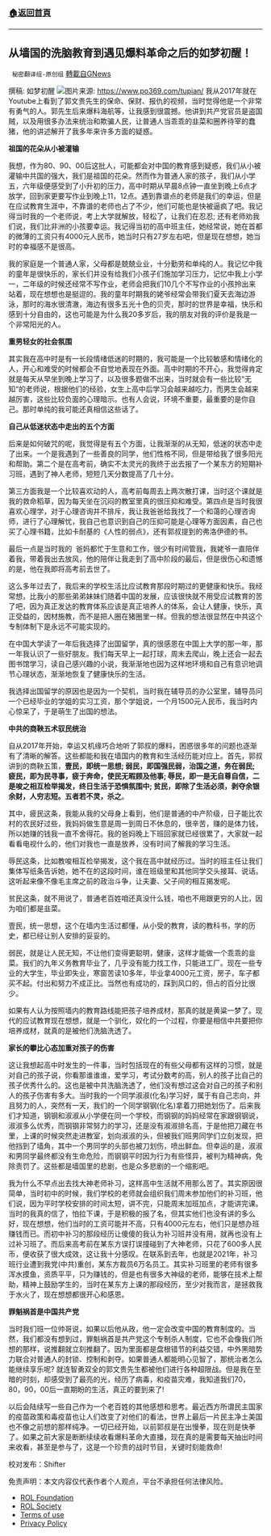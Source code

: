 ###  [:house:返回首頁](https://github.com/ourhimalayas/txt)
---


## 从墙国的洗脑教育到遇见爆料革命之后的如梦初醒！
` 秘密翻译组-原创组` [轉載自GNews](https://gnews.org/zh-hans/1874474/)

撰稿: 如梦初醒
![](https://assets.gnews.org/wp-content/uploads/2022/01/Pictu.png)图片来源: https://www.po369.com/tupian/
我从2017年就在Youtube上看到了郭文贵先生的保命、保财、报仇的视频，当时觉得他是一个非常有勇气的人。郭先生后来爆料海航等，让我感到很震撼。他讲到共产党官员是盗国贼，以及用很多办法来统治和欺骗人民，让普通人当乖乖的韭菜和圈养待宰的蠢猪，他的讲述解开了我多年来许多方面的疑惑。

**祖国的花朵从小被灌输**

我想，作为80、90、00后这批人，可能都会对中国的教育感到疑惑，我们从小被灌输中共国的强大，我们是祖国的花朵。然而作为普通人家的孩子，我们从小学五，六年级便感受到了小升初的压力，高中时期从早晨8点钟一直坐到晚上6点才放学，回到家更要写作业到晚上11，12点。遇到靠谱点的老师是我们的幸运，但是在应试教育生涯中，不靠谱的老师也占了不少，他们可能也是快被逼疯了吧。我记得当时我的一个老师说，考上大学就解放，轻松了，让我们在忍忍; 还有老师劝我们说，我们比非洲的小孩要幸运。我记得当初的高中班主任，她经常说，她在首都的微薄的工资只有4000元人民币，她当时只有27岁左右吧，但是现在想想，她当时的幸福感不是很高。

我的家庭是一个普通人家，父母都是兢兢业业，十分勤劳和单纯的人。我记忆中我的童年是很快乐的，家长们并没有给我们小孩子们施加学习压力，记忆中我上小学一，二年级的时候还经常不写作业，老师会把我们10几个不写作业的小孩拎出来站着，现在想想也是挺逗的。我的童年时期我的姥爷经常会带我们夏天去海边游泳，那时的海水很清澈，海边有很多五光十色的贝壳，那时的世界是幸福，快乐和感到十分自由的，这也可能是为什么我20多岁后，我的朋友对我的评价是我是一个非常阳光的人。

**重男轻女的社会氛围**

其实我在高中时是有一长段情绪低迷的时期的，我可能是一个比较敏感和情绪化的人，开心和难受的时候都会不自觉地表现在外面。高中时期的不开心，我觉得肯定就是每天从早坐到晚上学习了，以及很多题做不出来，当时就会有一些比较“无知“的老师说，根据他们的经验，女生上高中后学习会越来越吃力，而男生会越来越厉害，这些比较负面的心理暗示。也有人会说，环境不重要，最重要的是你自己。那时单纯的我可能还真相信这些话了。

**自己从低迷状态中走出的五个方面**

后来是如何破咒的呢，我觉得是有五个方面，让我渐渐的从无知，低迷的状态中走了出来。一个是我遇到了一些善良的同学，他们性格不同，但是带给我了很多阳光和帮助。第二个是在高考前，确实不太灵光的我终于出去报了一个某东方的短期补习班，遇到了神人老师，短短几天分数提高了几十分。

第三方面我是一个比较喜欢动的人，高考前每周去上两次散打课，当时这个课就是我的救命稻草，因为每天坐在沉闷的教室里真的很压抑和难受。第四点是当时我很喜欢心理学，对于心理咨询并不排斥，我让我爸爸给我找了一个和蔼的心理咨询师，进行了心理解忧，我自己也意识到自己的压抑可能是心理等方面因素，自己也买了心理书籍，比如卡耐基的《人性的弱点》，还有郭叔提到的弗洛伊德的书。

最后一点是当时我的  爸妈都忙于生意和工作，很少有时间管我，我姥爷一直陪伴着我，带着我出去放风，他的陪伴让我走到了高中阶段的最后，但是很伤心和遗憾的是，他在我即将高考前去世了。

这么多年过去了，我后来的学校生活比应试教育那段时期过的更健康和快乐。我经常想，比我小的那些弟弟妹妹们随着中国的发展，应该很快就不用受应试教育的苦了吧，因为真正发达的教育体系应该是真正培养人的体系，会让人健康，快乐，真正受益的，因材施教，而不是把人圈在猪圈里一样。但我的想法很显然在中共这个专制体制下是永远不可能实现的。

在中国大学读了一年后我选择了出国留学，真的很感恩在中国上大学的那一年，那一年我认识了一些好朋友。我们每天早上一起打球，周末去爬山，晚上还会一起去图书馆学习，读自己感兴趣的小说，我渐渐地也因为这样地环境和自己有意识地调节心理状态，渐渐地恢复了健康快乐的生活。

我选择出国留学的原因也是因为一个契机，当时我在辅导员的办公室里，辅导员问一个已经毕业的学姐的实习工资，那个学姐说，一个月1500元人民币，我当时内心惊呆了，于是萌生了出国的想法。

**中共的商鞅五术驭民统治**

自从2017年开始，幸运又机缘巧合地听了郭叔的爆料，困惑很多年的问题也逐渐有了清晰的解答。这些都能和我在墙国内的教育和生活经历能对应上。首先，郭叔讲到的商鞅五策，**壹民，即统一思想; 弱民，即国强民弱，治国之道，务在弱民; 疲民，即为民寻事，疲于奔命，使民无暇顾及他事; 辱民，即一是无自尊自信，二是唆之相互检举揭发，终日生活于恐惧氛围中; 贫民，即除了生活必须，剥夺余银余财，人穷志短。五者若不灵，杀之**。

其中，疲民这条，我能从我的父母身上看到，他们是普通的中产阶级，日子能比农村的农民好过些，我妈妈做生意是周一到周日不休息的，很辛苦，赚的是体力钱，所以她赚的钱我一直不舍得花。我的爸妈晚上下班回家就已经很累了，大家就一起看看电视什么的，他们对我也一直是放养，没有时间了解我的学习生活。

辱民这条，比如教唆相互检举揭发，这个我在高中就经历过。当时的班主任让我们集体写纸条告诉她，她不在的这段时间，谁在班级里和其他同学交头接耳、说话。这听起来像不像毛主席之前的政治斗争，让夫妻、父子间的相互揭发呢。

贫民这条，就不用说了，普通老百姓咱还真没什么钱，咱也不用跟更穷的人比，因为咱们都是韭菜。

壹民，统一思想，这个在墙内生活过都懂，从小受的教育，读的教科书，学的历史，都已经让别人安排的妥妥的。

弱民，就是让人民无知，不让他们变得更聪明，健康，这样才能做一个乖乖的韭菜。我们的九年义务教育毕业了，几乎没有能力找工作，只能进工厂。现在一些专业的大学生，毕业即失业，寒窗苦读10多年，毕业拿4000元工资，房子，车子都买不起。付出和努力不成正比。当然也有成功的，踩到风口的，但占的百分比很少。

如果有人认为按照墙内的教育路线能把孩子培养成材，那真的就是黄粱一梦了。现代的应试教育现在想想，就是一个驯化，奴化的一个过程，你要是相信中共要把你培养成材，就真的是被他们洗脑洗透了。

**家长的攀比心态加重对孩子的伤害**

这让我想起高中时发生的一件事，当时包括现在的有些父母都有这样的习惯，就是对自己的孩子说，你看那谁谁谁，爱学习，考试分数考的高，别人的孩子比自己的孩子优秀什么的。这也是被中共洗脑洗透了，他们没有想过这会对自己的孩子和别人的孩子伤害有多大。当时我的一个同学淑淑(化名)学习好，属于有自己志向，并且努力的人，突然有一天，我们的一个同学钢钢(化名)拿着刀把她划伤了。后来我们才知道，钢钢和淑淑从小学便在同一个学校，而钢钢的妈妈经常在家跟钢钢说，淑淑多么优秀，而钢钢非常努力的学习，还是没有淑淑排名高，于是他把刀藏在书里，上课的时候突然走进教室，划向淑淑的头，但被我们班男同学们立刻发现，把他挡到了墙角，其中一个男同学的头部也被刀划伤，喷出鲜血。但幸运的是，淑淑和男同学最终都没有生命危险，而钢钢平时因为行为有些怪异，被判为精神病，免除责罚了。这些都是墙国里的悲剧，也是众多悲剧的一个缩影吧。

我为什么不早点出去找大神老师补习，这样高中生活就不用那么苦了。其实原因很简单，当时初中的时候，我们学校的老师就会组织我们周末参加他们的补习班，他们说，因为平时学校安排的时间太短，讲不完，只能周末加班加点，才能讲完课。当时的我真的信了，怕拉下课，于是积极的报了名，但其实他们也没有讲的多么好，现在想想，他们当时的工资可能并不高，只有4000元左右，他们只是想办班赚钱而已。而初中补习的那段经历让傻傻的我认为补习班并没有用，就再也没有上过补习班了。而后来高考前在某东方误打误撞碰到了大神老师，只花了600多人民币，便收获了很大成效，这让我十分感叹。在联系到去年，也就是2021年，补习班行业遭到我党(中共)重创，某东方裁员6万名员工。其实补习班里的老师有很多浑水摸鱼，资质平平，只为赚钱的，但是也有很多大神级的老师，能够在技术上帮助，精神上鼓励学生的，当时在某东方上课的那段经历，至少对我而言，是拯救我于水火了，现在想想都很开心和感恩。

**罪魁祸首是中国共产党**

当时我们班一位帅哥说，如果以后他从政，他一定会改变中国的教育制度的。当然，我们都没有想到过，罪魁祸首是共产党这个专制杀人制度，它也不会像我们所想的那样，说推翻就立刻推翻了。因为里面都是盘根错节的利益交错，中外黑暗势力联合对普通人的封锁、控制和剥夺。如果普通人都能明心见智了，那统治者怎么能继续享乐呢? 就连智勇双全的郭文贵先生都被他们进行各种超限战。但是我在至暗的时刻，却感受到了最亮的光，经历了病毒，和疫苗灾难，我知道我们70，80，90，00后一直期盼的生活，真正的要到来了!

以后会陆续写一些自己作为一个老百姓的其他感想和思考。最近西方所谓民主国家的疫苗政策和毒疫苗也让人们改变了对他们的看法，世界上最后一片民主净土美国也不像之前想的那样纯净。一切已经开始，以前郭叔是在出慢拳，现在则是快拳了。如果之前大家是断断续续收看爆料革命大直播，现在真的是需要每天抽出时间来收看，甚至是参与了，这是一个珍贵的战时节目，关键时刻能救命!

校对发布：Shifter

 

免责声明：本文内容仅代表作者个人观点，平台不承担任何法律风险。

- [ROL Foundation](https://rolfoundation.org/)
- [ROL Society](https://rolsociety.org/)
- [Terms of use](https://gnews.org/terms-of-use-3/)
- [Privacy Policy](https://gnews.org/privacy-policy/)
